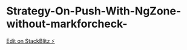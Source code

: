 # Strategy-On-Push-With-NgZone-without-markforcheck-

[Edit on StackBlitz ⚡️](https://stackblitz.com/edit/angular-g3krw4)